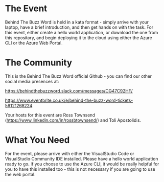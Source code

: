 # The Event
Behind The Buzz Word is held in a kata format - simply arrive with your laptop, have a brief introduction, and then get hands on with the task.
For this event, either create a hello world application, or download the one from this repository, and begin deploying it to the cloud using either the Azure CLI or the Azure Web Portal.

# The Community
This is the Behind The Buzz Word official Github - you can find our other social media presences at:

https://behindthebuzzword.slack.com/messages/CG47C92HF/ 

https://www.eventbrite.co.uk/e/behind-the-buzz-word-tickets-56121268224

Your hosts for this event are Ross Townsend (https://www.linkedin.com/in/rossbtownsend/) and Toli Apostolidis.

# What You Need
For the event, please arrive with either the VisualStudio Code or VisualStudio Community IDE installed.
Please have a hello world application ready to go.
If you choose to use the Azure CLI, it would be really helpful for you to have this installed too - this is not necessary if you are going to use the web portal.
